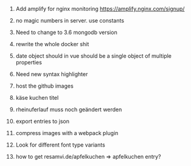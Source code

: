 1. Add amplify for nginx monitoring
https://amplify.nginx.com/signup/

8. no magic numbers in server. use constants

9. Need to change to 3.6 mongodb version

11. rewrite the whole docker shit

12. date object should in vue should be a single object of multiple properties

14. Need new syntax highlighter

15. host the github images 

16. käse kuchen titel 

17. rheinuferlauf muss noch geändert werden

18. export entries to json

19. compress images with a webpack plugin

20. Look for different font type variants

21. how to get resamvi.de/apfelkuchen => apfelkuchen entry?